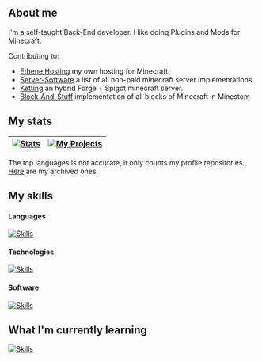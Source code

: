 ## About me
I'm a self-taught Back-End developer. I like doing Plugins and Mods for Minecraft.

Contributing to:
 - [Ethene Hosting](https://ethenehosting.com) my own hosting for Minecraft.
 - [Server-Software](https://github.com/LeStegii/server-softwares) a list of all non-paid minecraft server implementations.
 - [Ketting](https://github.com/kettingpowered) an hybrid Forge + Spigot minecraft server.
 - [Block-And-Stuff](https://github.com/everbuild-org/blocks-and-stuff) implementation of all blocks of Minecraft in Minestom

## My stats
| <a href="https://github.com/anuraghazra/github-readme-stats"><img align="center" alt="Stats" src="https://github-stats.tonimatas.dev/api?username=TonimatasDEV&show_icons=true&include_all_commits=true&hide_border=true&number_format=long&show=reviews,prs_merged,prs_merged_percentage&theme=merko&cache_seconds=300"></a> | <a href="https://github.com/anuraghazra/github-readme-stats"><img align="center" alt="My Projects" src="https://github-stats.tonimatas.dev/api/top-langs/?username=TonimatasDEV&layout=pie&hide_border=true&langs_count=10&size_weight=0.5&count_weight=0.5&theme=merko&cache_seconds=300"></a> |
|-----------------------------------------------------------------------------------------------------------------------------------------------------------------------------------------------------------------------------|------------------------------------------------------------------------------------------------------------------------------------------------------------------------------------------------------------|

The top languages is not accurate, it only counts my profile repositories. [Here](https://github.com/TonimatasDEV-Storage) are my archived ones.

## My skills
#### Languages
[![Skills](https://skillicons.dev/icons?i=java,go,kotlin,html,css,js,ts)](https://skillicons.dev/)
#### Technologies
[![Skills](https://skillicons.dev/icons?i=gradle,maven,spring,sqlite,mysql)](https://skillicons.dev/)
#### Software
[![Skills](https://skillicons.dev/icons?i=git,github,cloudflare,idea,webstorm,vscodium,nginx,gitlab,githubactions,postman)](https://skillicons.dev/)

## What I'm currently learning
[![Skills](https://skillicons.dev/icons?i=docker,bash,lua,postgresql)](https://skillicons.dev/)
